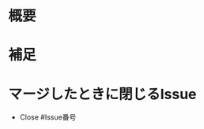 # 概要
<!-- 変更の目的 もしくは 関連する Issue 番号 -->

# 補足
<!-- レビューをする際に見てほしい点、ローカル環境で試す際の注意点、など -->

# マージしたときに閉じるIssue
* Close #Issue番号
